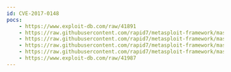 ```yaml
---
id: CVE-2017-0148
pocs:
    - https://www.exploit-db.com/raw/41891
    - https://raw.githubusercontent.com/rapid7/metasploit-framework/master/modules/exploits/windows/smb/smb_doublepulsar_rce.rb
    - https://raw.githubusercontent.com/rapid7/metasploit-framework/master/modules/exploits/windows/smb/ms17_010_eternalblue_win8.py
    - https://raw.githubusercontent.com/rapid7/metasploit-framework/master/modules/exploits/windows/smb/ms17_010_eternalblue.rb
    - https://raw.githubusercontent.com/rapid7/metasploit-framework/master/modules/auxiliary/scanner/smb/smb_ms17_010.rb
    - https://www.exploit-db.com/raw/41987
---
```


